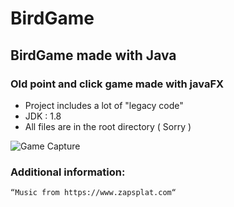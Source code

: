 # BirdGame
## BirdGame made with Java

### Old point and click game made with javaFX
- Project includes a lot of "legacy code"
- JDK : 1.8 
- All files are in the root directory ( Sorry )

![Game Capture](https://puu.sh/HkpE0/d5d707963f.png)



### Additional information:
```“Music from https://www.zapsplat.com“```
